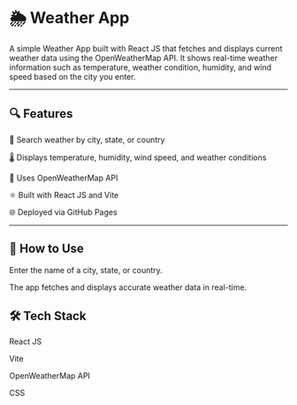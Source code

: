 # 🌦️ Weather App

A simple Weather App built with React JS that fetches and displays current weather data using the OpenWeatherMap API. It shows real-time weather information such as temperature, weather condition, humidity, and wind speed based on the city you enter.

---

## 🔍 Features

🔎 Search weather by city, state, or country

🌡️ Displays temperature, humidity, wind speed, and weather conditions

📡 Uses OpenWeatherMap API

⚛️ Built with React JS and Vite

🌐 Deployed via GitHub Pages

---

## 🚀 How to Use

Enter the name of a city, state, or country.

The app fetches and displays accurate weather data in real-time.

## 🛠️ Tech Stack
React JS

Vite

OpenWeatherMap API

CSS 


